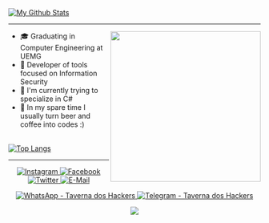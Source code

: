 <div>
    <a href="#">
        <img alt="My Github Stats" src="https://github-readme-stats.vercel.app/api?username=ygorsimoes&show_icons=true&theme=radical"/>
    </a>
</div>

<hr>

<img align="right" src="https://raw.githubusercontent.com/ygorsimoes/ygorsimoes/master/images/computer-illustration.png" width="300"/>

- 🎓 Graduating in Computer Engineering at UEMG
- 🔐 Developer of tools focused on Information Security
- 🌱 I'm currently trying to specialize in C#
- 🍺 In my spare time I usually turn beer and coffee into codes :)

<br/>
<div>
    <a href="#">
        <img alt="Top Langs" src="https://github-readme-stats.vercel.app/api/top-langs/?username=ygorsimoes&hide=html&layout=compact&theme=radical"/>
    </a>
</div>

<hr>

<p align="center">
    <a href="https://www.instagram.com/ygorsimoesme">
        <img alt="Instagram" src="https://img.shields.io/badge/Instagram-grey?style=flat-square&logo=instagram"/>
    </a>
    <a href="https://www.facebook.com/ygorsimoesme">
        <img alt="Facebook" src="https://img.shields.io/badge/Facebook-grey?style=flat-square&logo=facebook"/>
    </a>
    <a href="https://twitter.com/ygorsimoesme">
        <img alt="Twitter" src="https://img.shields.io/badge/Twitter-grey?style=flat-square&logo=twitter"/>
    </a>
    <a href="mailto:contato.ygorsimoes@gmail.com">
        <img alt="E-Mail" src="https://img.shields.io/badge/E--Mail-grey?style=flat-square&logo=gmail"/>
    </a>
    <p align="center">
        <a href="https://chat.whatsapp.com/F4qgcO7nC7s0gFtIngm65I">
            <img alt="WhatsApp - Taverna dos Hackers" src="https://img.shields.io/badge/WhatsApp-Taverna%20Dos%20Hackers-brightgreen?style=for-the-badge&logo=whatsapp"/>
        </a>
        <a href="https://t.me/joinchat/GzqGiYBPyEAJELJx">
            <img alt="Telegram - Taverna dos Hackers" src="https://img.shields.io/badge/Telegram-Taverna Dos Hackers-blue?style=for-the-badge&logo=telegram"/>
        </a>
    </p>
</p>

<div align="center">
    <img src="https://raw.githubusercontent.com/ygorsimoes/ygorsimoes/master/images/city-red.png">
</div>
